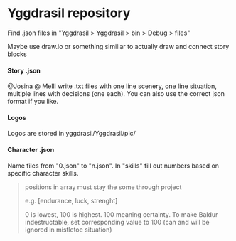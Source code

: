 # Yggdrasil repository
Find .json files in "Yggdrasil > Yggdrasil > bin > Debug > files"  

Maybe use draw.io or something similiar to actually draw and connect story blocks

#### Story .json
@Josina @ Melli write .txt files with one line scenery, one line situation, multiple lines with decisions (one each). You can also use the correct json format if you like.

#### Logos
Logos are stored in yggdrasil/Yggdrasil/pic/

#### Character .json
Name files from "0.json" to "n.json". In "skills" fill out numbers based on specific character skills.
> positions in array must stay the some through project
>
> e.g. [endurance, luck, strenght]
>
> 0 is lowest, 100 is highest. 100 meaning certainty. To make Baldur indestructable, set corresponding value to 100 (can and will be ignored in mistletoe situation)
